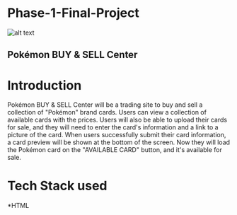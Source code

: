 # Phase-1-Final-Project
![alt text](https://images.unsplash.com/photo-1628968434441-d9c1c66dcde7?ixlib=rb-1.2.1&ixid=MnwxMjA3fDB8MHxzZWFyY2h8Mnx8cG9rZW1vbiUyMGNhcmRzfGVufDB8fDB8fA%3D%3D&auto=format&fit=crop&w=600&q=60)

## **Pokémon BUY & SELL Center**

# **Introduction**
Pokémon BUY & SELL Center will be a trading site to buy and sell a collection of "Pokémon" brand cards. Users can view a collection of available cards with the prices. Users will also be able to upload their cards for sale, and they will need to enter the card's information and a link to a picture of the card. When users successfully submit their card information, a card preview will be shown at the bottom of the screen. Now they will load the Pokémon card on the "AVAILABLE CARD" button, and it's available for sale.

# **Tech Stack used**
*HTML